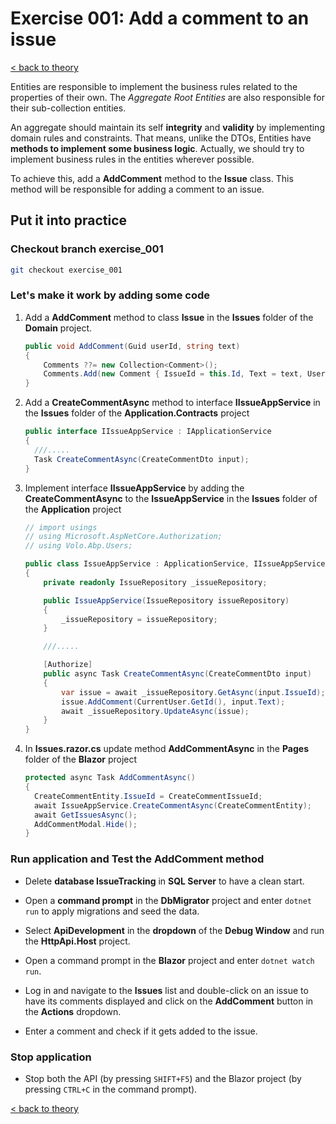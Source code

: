 # Exercise 001: Add a comment to an issue

[< back to theory](../docs/part3/part3-Implementation-The-Building-Blocks.md#theory_exercise_001)

Entities are responsible to implement the business rules related to the properties of their own. The *Aggregate Root Entities* are also responsible for their sub-collection entities.

An aggregate should maintain its self **integrity** and **validity** by implementing domain rules and constraints. That means, unlike the DTOs, Entities have **methods to implement some business logic**. Actually, we should try to implement business rules in the entities wherever possible.

To achieve this, add a **AddComment** method to the **Issue** class. This method will be responsible for adding a comment to an issue.

## Put it into practice

### Checkout branch exercise_001

```bash
git checkout exercise_001
```

### Let's make it work by adding some code

1. Add a **AddComment** method to class **Issue** in the **Issues** folder of the **Domain** project.

    ```csharp
    public void AddComment(Guid userId, string text)
    {
        Comments ??= new Collection<Comment>();
        Comments.Add(new Comment { IssueId = this.Id, Text = text, UserId = userId });
    } 
    ```

2. Add a **CreateCommentAsync** method to interface **IIssueAppService** in the **Issues** folder of the  **Application.Contracts** project

    ```csharp
    public interface IIssueAppService : IApplicationService
    {
      ///.....
      Task CreateCommentAsync(CreateCommentDto input);
    }
    ```

3. Implement interface **IIssueAppService** by adding the **CreateCommentAsync** to the **IssueAppService** in the **Issues** folder of the  **Application** project

    ```csharp
    // import usings
    // using Microsoft.AspNetCore.Authorization;
    // using Volo.Abp.Users;

    public class IssueAppService : ApplicationService, IIssueAppService
    {
        private readonly IssueRepository _issueRepository;

        public IssueAppService(IssueRepository issueRepository)
        {
            _issueRepository = issueRepository;
        }

        ///.....
    
        [Authorize]
        public async Task CreateCommentAsync(CreateCommentDto input)
        {
            var issue = await _issueRepository.GetAsync(input.IssueId);
            issue.AddComment(CurrentUser.GetId(), input.Text);
            await _issueRepository.UpdateAsync(issue);
        }
    }
    ```

4. In **Issues.razor.cs** update method **AddCommentAsync** in the **Pages** folder of the **Blazor** project

    ```csharp
    protected async Task AddCommentAsync()
    {
      CreateCommentEntity.IssueId = CreateCommentIssueId;
      await IssueAppService.CreateCommentAsync(CreateCommentEntity);
      await GetIssuesAsync();
      AddCommentModal.Hide();
    }
    ```

### Run application and Test the AddComment method

* Delete **database IssueTracking** in **SQL Server** to have a clean start.

* Open a **command prompt** in the **DbMigrator** project and enter `dotnet run` to apply migrations and seed the data.

* Select **ApiDevelopment** in the **dropdown** of the **Debug Window** and run the **HttpApi.Host** project.

* Open a command prompt in the **Blazor** project and enter `dotnet watch run`.

* Log in and navigate to the **Issues** list and double-click on an issue to have its comments displayed and click on the **AddComment** button in the **Actions** dropdown.

* Enter a comment and check if it gets added to the issue.

### Stop application

* Stop both the API (by pressing `SHIFT+F5`) and the Blazor project (by pressing `CTRL+C` in the command prompt).

[< back to theory](../docs/part3/part3-Implementation-The-Building-Blocks.md#theory_exercise_001)
